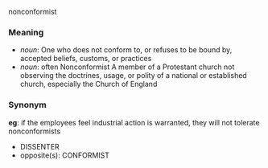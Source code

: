 nonconformist
### Meaning
+ _noun_: One who does not conform to, or refuses to be bound by, accepted beliefs, customs, or practices
+ _noun_: often Nonconformist A member of a Protestant church not observing the doctrines, usage, or polity of a national or established church, especially the Church of England

### Synonym

__eg__: if the employees feel industrial action is warranted, they will not tolerate nonconformists

+ DISSENTER
+ opposite(s): CONFORMIST


